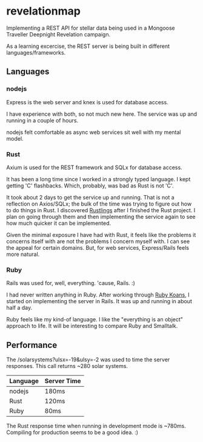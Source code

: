 # revelationmap
Implementing a REST API for stellar data being used in a Mongoose Traveller Deepnight Revelation campaign.

As a learning excercise, the REST server is being built in different languages/frameworks.

## Languages

### nodejs

Express is the web server and knex is used for database access.

I have experience with both, so not much new here. The service was up and running in a couple of hours.

nodejs felt comfortable as async web services sit well with my mental model. 

### Rust

Axium is used for the REST framework and SQLx for database access.

It has been a long time since I worked in a strongly typed language. I kept getting 'C' flashbacks. Which, probably, was bad
as Rust is not 'C'.

It took about 2 days to get the service up and running. That is not a reflection on Axios/SQLx; the bulk of the time was trying to figure
out how to do things in Rust. I discovered [Rustlings](https://github.com/rust-lang/rustlings) after I finished the Rust project. I plan on going through
them and then implementing the service again to see how much quicker it can be implemented.

Given the minimal exposure I have had with Rust, it feels like the problems it concerns itself with are not the problems
I concern myself with. I can see the appeal for certain domains. But, for web services, Express/Rails feels more natural.

### Ruby

Rails was used for, well, everything. 'cause, Rails. :)

I had never written anything in Ruby. After working through [Ruby Koans](https://www.rubykoans.com),
I started on implementing the server in Rails. It was up and running in about half a day.

Ruby feels like my kind-of language. I like the "everything is an object" approach to life. It will
be interesting to compare Ruby and Smalltalk.

## Performance

The /solarsystems?ulsx=-19&ulsy=-2 was used to time the server responses. This call returns ~280 solar systems.

| Language | Server Time |
| -------- | ----------- |
| nodejs   |  180ms      |
| Rust     |  120ms      |
| Ruby     |   80ms      |

The Rust response time when running in development mode is ~780ms. Compiling for production seems to be a good idea. :)
 
